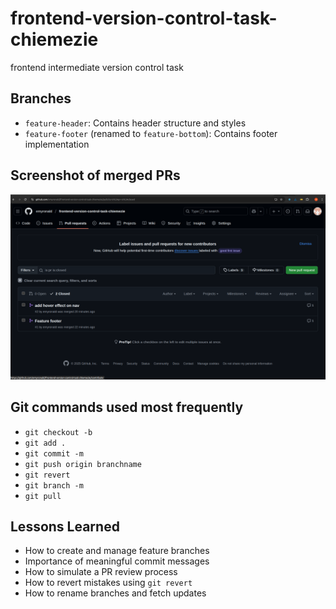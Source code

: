 # frontend-version-control-task-chiemezie
frontend intermediate version control task

## Branches
- `feature-header`: Contains header structure and styles
- `feature-footer` (renamed to `feature-bottom`): Contains footer implementation

## Screenshot of merged PRs
![Merged PRs screenshot](./Screenshot%20from%202025-10-06%2012-35-44.png)

## Git commands used most frequently
- `git checkout -b`
- `git add .`
- `git commit -m`
- `git push origin branchname`
- `git revert`
- `git branch -m`
- `git pull`

## Lessons Learned
- How to create and manage feature branches
- Importance of meaningful commit messages
- How to simulate a PR review process
- How to revert mistakes using `git revert`
- How to rename branches and fetch updates